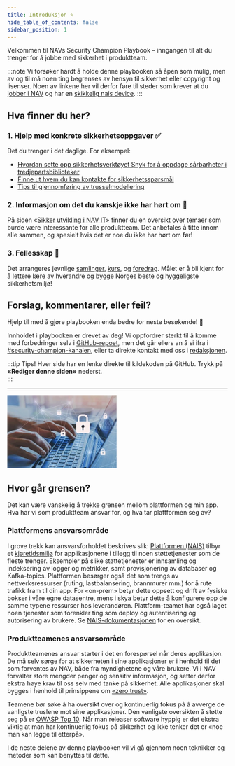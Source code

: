 ```yaml
---
title: Introduksjon ⭐
hide_table_of_contents: false
sidebar_position: 1
---
```


Velkommen til NAVs Security Champion Playbook – inngangen til alt du trenger for å jobbe med sikkerhet i produktteam.

:::note
Vi forsøker hardt å holde denne playbooken så åpen som mulig, men av og til må noen ting begrenses av hensyn til sikkerhet eller copyright og lisenser. Noen av linkene her vil derfor føre til steder som krever at du [jobber i NAV](https://www.detsombetyrnoe.no/) og har en [skikkelig nais device](https://doc.nais.io/device/).
:::

## Hva finner du her?

### 1. Hjelp med konkrete sikkerhetsoppgaver ✅

Det du trenger i det daglige. For eksempel:

- [Hvordan sette opp sikkerhetsverktøyet Snyk for å oppdage sårbarheter i tredjepartsbiblioteker](/docs/sikker-utvikling/tredjepartskode)
- [Finne ut hvem du kan kontakte for sikkerhetsspørsmål](/docs/lenker)
- [Tips til gjennomføring av trusselmodellering](/docs/sikker-utvikling/trusselmodellering)

### 2. Informasjon om det du kanskje ikke har hørt om 💭

På siden [«Sikker utvikling i NAV IT»](/docs/sikker-utvikling) finner du en oversikt over temaer som burde være interessante for alle produktteam. Det anbefales å titte innom alle sammen, og spesielt hvis det er noe du ikke har hørt om før!

### 3. Fellesskap 💖

Det arrangeres jevnlige [samlinger](/docs/events/2022-01-11-kickoff), [kurs](/docs/events/2022-01-20-kurs-hyf), og [foredrag](/docs/events/2021-11-22-stranger-danger). Målet er å bli kjent for å lettere lære av hverandre og bygge Norges beste og hyggeligste sikkerhetsmiljø!

## Forslag, kommentarer, eller feil?

Hjelp til med å gjøre playbooken enda bedre for neste besøkende! 🥰

Innholdet i playbooken er drevet av deg! Vi oppfordrer sterkt til å komme med forbedringer selv i [GitHub-repoet](https://github.com/navikt/security-champions), men det går ellers an å si ifra i [#security-champion-kanalen](https://nav-it.slack.com/archives/CN8N938K1), eller ta direkte kontakt med oss i [redaksjonen](https://teamkatalog.nais.adeo.no/team/b5915f11-0740-4a2e-b767-6ac5c407e9c7).

:::tip Tips!
Hver side har en lenke direkte til kildekoden på GitHub. Trykk på **«Rediger denne siden»** nederst.  
:::

---

![alt-text](../static/img/sec-small.webp)

## Hvor går grensen?

Det kan være vanskelig å trekke grensen mellom plattformen og min app. Hva har vi som produktteam ansvar for, og hva tar plattformen seg av?

### Plattformens ansvarsområde

I grove trekk kan ansvarsforholdet beskrives slik: [Plattformen (NAIS)](https://nais.io) tilbyr et [kjøretidsmiljø](https://kubernetes.io/) for applikasjonene i tillegg til noen støttetjenester som de fleste trenger. Eksempler på slike støttetjenester er innsamling og indeksering av logger og metrikker, samt provisjonering av databaser og Kafka-topics. Plattformen besørger også det som trengs av nettverksressurser (ruting, lastbalansering, brannmurer mm.) for å rute trafikk fram til din app. For «on-prem» betyr dette oppsett og drift av fysiske bokser i våre egne datasentre, mens i [skya](https://cloud.google.com/) betyr dette å konfigurere opp de samme typene ressurser hos leverandøren. Plattform-teamet har også laget noen tjenester som forenkler ting som deploy og autentisering og autorisering av brukere. Se [NAIS-dokumentasjonen](https://doc.nais.io) for en oversikt.

### Produktteamenes ansvarsområde

Produktteamenes ansvar starter i det en forespørsel når deres applikasjon. De må selv sørge for at sikkerheten i sine applikasjoner er i henhold til det som forventes av NAV, både fra myndighetene og våre brukere. Vi i NAV forvalter store mengder penger og sensitiv informasjon, og setter derfor ekstra høye krav til oss selv med tanke på sikkerhet. Alle applikasjoner skal bygges i henhold til prinsippene om [«zero trust»](https://en.wikipedia.org/wiki/Zero_trust_security_model).

Teamene bør søke å ha oversikt over og kontinuerlig fokus på å avverge de vanligste truslene mot sine applikasjoner. Den vanligste oversikten å støtte seg på er [OWASP Top 10](https://owasp.org/www-project-top-ten/). Når man releaser software hyppig er det ekstra viktig at man har kontinuerlig fokus på sikkerhet og ikke tenker det er «noe man kan legge til etterpå».

I de neste delene av denne playbooken vil vi gå gjennom noen teknikker og metoder som kan benyttes til dette.
